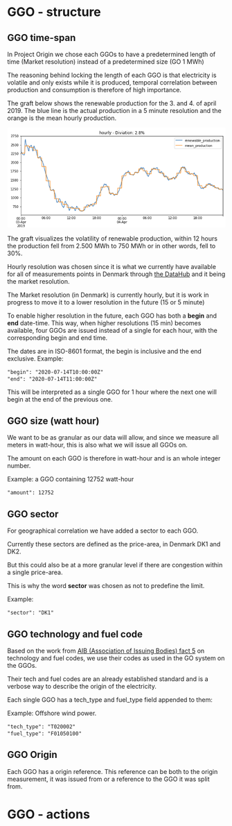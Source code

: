 
# GGO - structure

## GGO time-span
In Project Origin we chose each GGOs to have a predetermined length of time (Market resolution) instead of a predetermined size (GO 1 MWh)

The reasoning behind locking the length of each GGO is that electricity is volatile and only exists while it is produced, temporal correlation between production and consumption is therefore of high importance.

The graft below shows the renewable production for the 3. and 4. of april 2019. The blue line is the actual production in a 5 minute resolution and the orange is the mean hourly production.

![](figures/april-production-hour.png) 

The graft visualizes the volatility of renewable production, within 12 hours the production fell from 2.500 MWh to 750 MWh or in other words, fell to 30%. 

Hourly resolution was chosen since it is what we currently have available for all of measurements points in Denmark through [the DataHub](datahub.md) and it being the market resolution.

The Market resolution (in Denmark) is currently hourly, but it is work in progress to move it to a lower resolution in the future (15 or 5 minute)

To enable higher resolution in the future, each GGO has both a **begin** and **end** date-time. This way, when higher resolutions (15 min) becomes available, four GGOs are issued instead of a single for each hour, with the corresponding begin and end time.

The dates are in ISO-8601 format, the begin is inclusive and the end exclusive. Example: 

    "begin": "2020-07-14T10:00:00Z"
    "end": "2020-07-14T11:00:00Z"

This will be interpreted as a single GGO for 1 hour where the next one will begin at the end of the previous one.

## GGO size (watt hour)

We want to be as granular as our data will allow, and since we measure all meters in watt-hour, this is also what we will issue all GGOs on. 

The amount on each GGO is therefore in watt-hour and is an whole integer number.

Example: a GGO containing 12752 watt-hour

    "amount": 12752


## GGO sector

For geographical correlation we have added a sector to each GGO. 

Currently these sectors are defined as the price-area, in Denmark DK1 and DK2.

But this could also be at a more granular level if there are congestion within a single price-area. 

This is why the word **sector** was chosen as not to predefine the limit.

Example:

    "sector": "DK1"

## GGO technology and fuel code

Based on the work from <a href="https://www.aib-net.org/sites/default/files/assets/eecs/facts-sheets/AIB-2019-EECSFS-05%20EECS%20Rules%20Fact%20Sheet%2005%20-%20Types%20of%20Energy%20Inputs%20and%20Technologies%20-%20Release%207.7%20v5.pdf">AIB (Association of Issuing Bodies) fact 5</a> on technology and fuel codes, we use their codes as used in the GO system on the GGOs.

Their tech and fuel codes are an already established standard and is a verbose way to describe the origin of the electricity.

Each single GGO has a tech_type and fuel_type field appended to them:

Example: Offshore wind power.

    "tech_type": "T020002"
    "fuel_type": "F01050100"

## GGO Origin

Each GGO has a origin reference. This reference can be both to the origin measurement, it was issued from or a reference to the GGO it was split from.

# GGO - actions